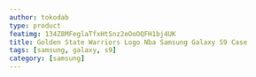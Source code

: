 ```yaml
---
author: tokodab
type: product
featimg: 134Z8MFeglaTfxHtSnz2eOoOQFH1bj4UK
title: Golden State Warriors Logo Nba Samsung Galaxy S9 Case
tags: [samsung, galaxy, s9]
category: [samsung]
---
```

